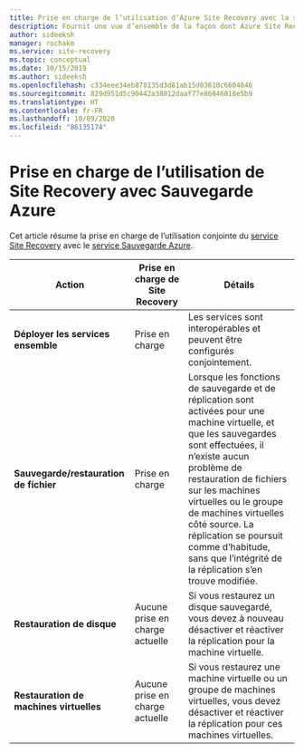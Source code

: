```yaml
---
title: Prise en charge de l’utilisation d’Azure Site Recovery avec la sauvegarde Azure
description: Fournit une vue d’ensemble de la façon dont Azure Site Recovery et Sauvegarde Azure peuvent être utilisés conjointement.
author: sideeksh
manager: rochakm
ms.service: site-recovery
ms.topic: conceptual
ms.date: 10/15/2019
ms.author: sideeksh
ms.openlocfilehash: c334eee34eb878135d3d81ab15d03618c6604846
ms.sourcegitcommit: 829d951d5c90442a38012daaf77e86046018e5b9
ms.translationtype: HT
ms.contentlocale: fr-FR
ms.lasthandoff: 10/09/2020
ms.locfileid: "86135174"
---
```

# <a name="support-for-using-site-recovery-with-azure-backup"></a>Prise en charge de l’utilisation de Site Recovery avec Sauvegarde Azure

Cet article résume la prise en charge de l’utilisation conjointe du [service Site Recovery](site-recovery-overview.md) avec le [service Sauvegarde Azure](../backup/backup-overview.md).

**Action** | **Prise en charge de Site Recovery** | **Détails**
--- | --- | ---
**Déployer les services ensemble** | Prise en charge | Les services sont interopérables et peuvent être configurés conjointement.
**Sauvegarde/restauration de fichier** | Prise en charge | Lorsque les fonctions de sauvegarde et de réplication sont activées pour une machine virtuelle, et que les sauvegardes sont effectuées, il n’existe aucun problème de restauration de fichiers sur les machines virtuelles ou le groupe de machines virtuelles côté source. La réplication se poursuit comme d’habitude, sans que l’intégrité de la réplication s’en trouve modifiée.
**Restauration de disque** | Aucune prise en charge actuelle | Si vous restaurez un disque sauvegardé, vous devez à nouveau désactiver et réactiver la réplication pour la machine virtuelle.
**Restauration de machines virtuelles** | Aucune prise en charge actuelle | Si vous restaurez une machine virtuelle ou un groupe de machines virtuelles, vous devez désactiver et réactiver la réplication pour ces machines virtuelles.  


